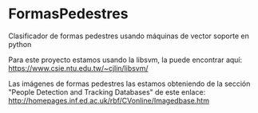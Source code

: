 # FormasPedestres
Clasificador de formas pedestres usando máquinas de vector soporte en python

Para este proyecto estamos usando la libsvm, la puede encontrar aquí:
https://www.csie.ntu.edu.tw/~cjlin/libsvm/

Las imágenes de formas pedestres las estamos obteniendo de la sección
"People Detection and Tracking Databases" de este enlace:
http://homepages.inf.ed.ac.uk/rbf/CVonline/Imagedbase.htm
